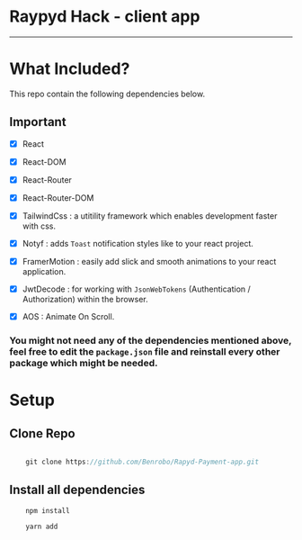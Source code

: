 # Raypyd Hack - client app


----------

# What Included? 

This repo contain the following dependencies below.

## Important

- [x] React
- [x] React-DOM
- [x] React-Router
- [x] React-Router-DOM
- [x] TailwindCss : a utitility framework which enables development faster with css.
- [x] Notyf : adds `Toast` notification styles like to your react project.
- [x] FramerMotion : easily add slick and smooth animations to your react application.
- [x] JwtDecode : for working with `JsonWebTokens` (Authentication / Authorization) within the browser.
- [x] AOS : Animate On Scroll.


### You might not need any of the dependencies mentioned above, feel free to edit the `package.json` file and reinstall every other package which might be needed.

# Setup

## Clone Repo

```js

    git clone https://github.com/Benrobo/Rapyd-Payment-app.git

```

## Install all dependencies

```
    npm install

    yarn add
```